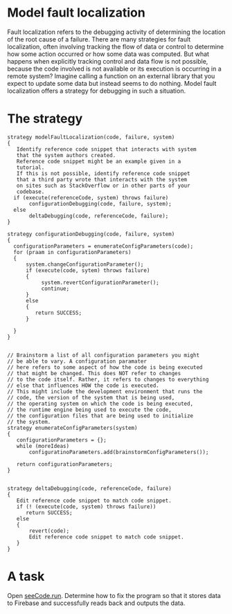 # Model fault localization

Fault localization refers to the debugging activity of determining the location of the root cause of a failure. 
There are many strategies for fault localization, often involving tracking the flow of data or control to determine how some action 
occurred or how some data was computed. But what happens when explicitly tracking control and data flow is not possible, because the code 
involved is not available or its execution is occurring in a remote system? Imagine calling a function on an external library that you
expect to update some data but instead seems to do nothing. Model fault localization offers a strategy for debugging in such a situation.

# The strategy
```
strategy modelFaultLocalization(code, failure, system)
{
   Identify reference code snippet that interacts with system 
   that the system authors created. 
   Reference code snippet might be an example given in a 
   tutorial.
   If this is not possible, identify reference code snippet 
   that a third party wrote that interacts with the system 
   on sites such as StackOverflow or in other parts of your 
   codebase.
  if (execute(referenceCode, system) throws failure)
       configurationDebugging(code, failure, system);
  else
       deltaDebugging(code, referenceCode, failure);
}

strategy configurationDebugging(code, failure, system)
{
  configurationParameters = enumerateConfigParameters(code);
  for (praam in configurationParameters)
  {
      system.changeConfigurationParameter();
      if (execute(code, sytem) throws failure)
      {
           system.revertConfigurationParameter();
           continue;
      }
      else
      {
         return SUCCESS;
      }
      
  }
}


// Brainstorm a list of all configuration parameters you might 
// be able to vary. A configuration paramater
// here refers to some aspect of how the code is being executed 
// that might be changed. This does NOT refer to changes
// to the code itself. Rather, it refers to changes to everything 
// else that influences HOW the code is executed.
// This might include the development environment that runs the 
// code, the version of the system that is being used, 
// the operating system on which the code is being executed, 
// the runtime engine being used to execute the code, 
// the configuration files that are being used to initialize 
// the system. 
strategy enumerateConfigParameters(system)
{
   configurationParameters = {};
   while (moreIdeas)
       configuratinoParameters.add(brainstormConfigParameters());
       
   return configurationParameters;
}


strategy deltaDebugging(code, referenceCode, failure)
{ 
   Edit reference code snippet to match code snippet. 
   if (! (execute(code, system) throws failure))
      return SUCCESS;
   else
   {
       revert(code);
       Edit reference code snippet to match code snippet. 
   }
}

```

# A task

Open [seeCode.run](https://seecode.run/#:-Kptx0KiHtLoD-k5eHDW). Determine how to fix the program so that it stores data to Firebase and successfully reads back and outputs the data.


